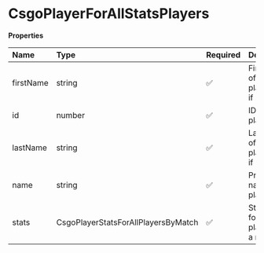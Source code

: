 # CsgoPlayerForAllStatsPlayers

**Properties**

| Name      | Type                                | Required | Description                                 |
| :-------- | :---------------------------------- | :------- | :------------------------------------------ |
| firstName | string                              | ✅       | First name of the player. `null` if unknown |
| id        | number                              | ✅       | ID of the player                            |
| lastName  | string                              | ✅       | Last name of the player. `null` if unknown  |
| name      | string                              | ✅       | Professional name of the player             |
| stats     | CsgoPlayerStatsForAllPlayersByMatch | ✅       | Statistics for all players for a match      |
